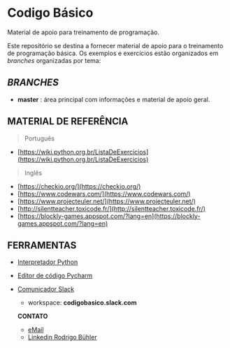 # Codigo Básico
Material de apoio para treinamento de programação.

Este repositório se destina a fornecer material de apoio para o treinamento de programação básica.
Os exemplos e exercícios estão organizados em _branches_ organizadas por tema:

## _BRANCHES_
* **master** : área principal com informações e material de apoio geral.

## MATERIAL DE REFERÊNCIA

> Português
- [https://wiki.python.org.br/ListaDeExercicios](https://wiki.python.org.br/ListaDeExercicios)

> Inglês
- [https://checkio.org/](https://checkio.org/)
- [https://www.codewars.com/](https://www.codewars.com/)
- [https://www.projecteuler.net/](https://www.projecteuler.net/)
- [http://silentteacher.toxicode.fr/](http://silentteacher.toxicode.fr/)
- [https://blockly-games.appspot.com/?lang=en](https://blockly-games.appspot.com/?lang=en)

## FERRAMENTAS
- [Interpretador Python](https://www.python.org/)
- [Editor de código Pycharm](https://www.jetbrains.com/pycharm/)
- [Comunicador Slack](https://slack.com/intl/en-br/)
  - workspace:  **codigobasico.slack.com**
  
  **CONTATO**
  * [eMail](mailto:rodrigo.buhler@ymail.com)
  * [Linkedin Rodrigo Bühler](https://www.linkedin.com/in/rodrigobuhler/)
